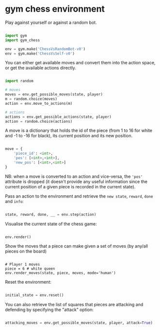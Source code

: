 # gym chess environment

Play against yourself or against a random bot.

``` python

import gym
import gym_chess

env = gym.make('ChessVsRandomBot-v0')
env = gym.make('ChessVsSelf-v0')

```


You can either get available moves and convert them into the action space, or get the available actions directly. 

``` python 

import random

# moves
moves = env.get_possible_moves(state, player)
m = random.choice(moves)
action = env.move_to_actions(m)

# actions
actions = env.get_possible_actions(state, player)
action = random.choice(actions)


```


A move is a dictionary that holds the id of the piece (from 1 to 16 for white and -1 to -16 for black), its current position and its new position. 

``` python

move = {
    'piece_id': <int>,
    'pos': [<int>,<int>],
    'new_pos': [<int>,<int>]
}

```

NB: when a move is converted to an action and vice-versa, the `'pos'` attribute is dropped (it doesn't provide any useful information since the current position of a given piece is recorded in the current state). 


Pass an action to the environment and retrieve the `new state`, `reward`, `done` and `info`:

``` python 

state, reward, done, __ = env.step(action)

```


Visualise the current state of the chess game:

```

env.render()

```

Show the moves that a piece can make given a set of moves (by any/all pieces on the board)

```

# Player 1 moves
piece = 6 # white queen
env.render_moves(state, piece, moves, mode='human')

```

Reset the environment:

``` python 

initial_state = env.reset()

```

You can also retrieve the list of squares that pieces are attacking and defending by specifying the "attack" option:

``` python

attacking_moves = env.get_possible_moves(state, player, attack=True)

```
